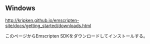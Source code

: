 
## Windows

http://kripken.github.io/emscripten-site/docs/getting_started/downloads.html

このページからEmscripten SDKをダウンロードしてインストールする。

